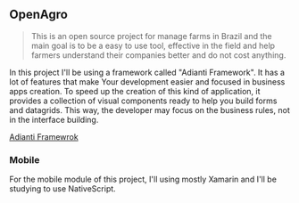 ## OpenAgro
> This is an open source project for manage farms in Brazil and the main goal is to be a easy to use tool, effective in the field and help farmers understand their companies better and do not cost anything.

In this project I'll be using a framework called "Adianti Framework". It has a lot of features that make Your development easier and focused in business apps creation. To speed up the creation of this kind of application, it provides a collection of visual components ready to help you build forms and datagrids. This way, the developer may focus on the business rules, not in the interface building. 

[ Adianti Framewrok ](http://www.adianti.com/framework-features)

### Mobile

For the mobile module of this project, I'll using mostly Xamarin and I'll be studying to use NativeScript.